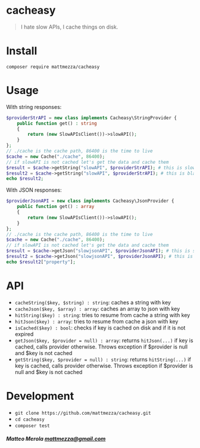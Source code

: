 cacheasy
=====

> I hate slow APIs, I cache things on disk.

# Install

`composer require mattmezza/cacheasy`
# Usage

With string responses:

```php
$providerStrAPI = new class implements Cacheasy\StringProvider {
    public function get() : string
    {
        return (new SlowAPIsClient())->slowAPI();
    }
};
// ./cache is the cache path, 86400 is the time to live
$cache = new Cache("./cache", 86400);
// if slowAPI is not cached let's get the data and cache them
$result = $cache->getString("slowAPI", $providerStrAPI); # this is slow :(
$result2 = $cache->getString("slowAPI", $providerStrAPI); # this is blazing fast :)
echo $result2;
```

With JSON responses:

```php
$providerJsonAPI = new class implements Cacheasy\JsonProvider {
    public function get() : array
    {
        return (new SlowAPIsClient())->slowAPI();
    }
};
// ./cache is the cache path, 86400 is the time to live
$cache = new Cache("./cache", 86400);
// if slowAPI is not cached let's get the data and cache them
$result = $cache->getJson("slowjsonAPI", $providerJsonAPI); # this is slow :(
$result2 = $cache->getJson("slowjsonAPI", $providerJsonAPI); # this is blazing fast :)
echo $result2["property"];
```

# API

- `cacheString($key, $string) : string`: caches a string with key
- `cacheJson($key, $array) : array`: caches an array to json with key
- `hitString($key) : string`: tries to resume from cache a string with key
- `hitJson($key) : array`: tries to resume from cache a json with key
- `isCached($key) : bool`: checks if key is cached on disk and if it is not expired
- `getJson($key, $provider = null) : array`: returns `hitJson(...)` if key is cached, calls provider otherwise. Throws exception if $provider is null and $key is not cached
- `getString($key, $provider = null) : string`: returns `hitString(...)` if key is cached, calls provider otherwise. Throws exception if $provider is null and $key is not cached

# Development

- `git clone https://github.com/mattmezza/cacheasy.git`
- `cd cacheasy`
- `composer test`

##### Matteo Merola <mattmezza@gmail.com>